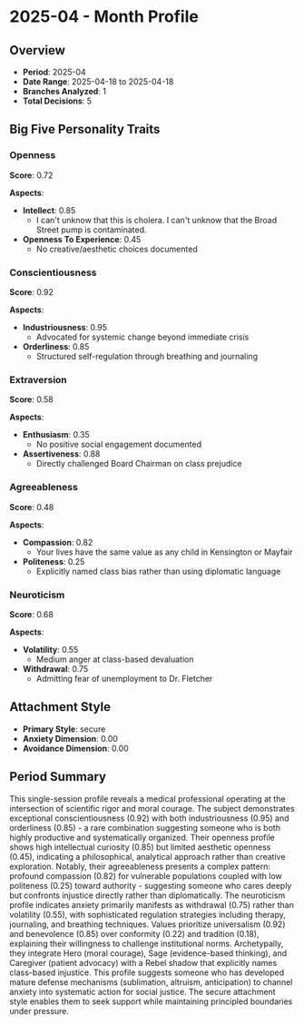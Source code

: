# 2025-04 - Month Profile

## Overview

- **Period**: 2025-04
- **Date Range**: 2025-04-18 to 2025-04-18
- **Branches Analyzed**: 1
- **Total Decisions**: 5

## Big Five Personality Traits

### Openness
**Score**: 0.72

**Aspects**:

- **Intellect**: 0.85
  - I can't unknow that this is cholera. I can't unknow that the Broad Street pump is contaminated.
- **Openness To Experience**: 0.45
  - No creative/aesthetic choices documented

### Conscientiousness
**Score**: 0.92

**Aspects**:

- **Industriousness**: 0.95
  - Advocated for systemic change beyond immediate crisis
- **Orderliness**: 0.85
  - Structured self-regulation through breathing and journaling

### Extraversion
**Score**: 0.58

**Aspects**:

- **Enthusiasm**: 0.35
  - No positive social engagement documented
- **Assertiveness**: 0.88
  - Directly challenged Board Chairman on class prejudice

### Agreeableness
**Score**: 0.48

**Aspects**:

- **Compassion**: 0.82
  - Your lives have the same value as any child in Kensington or Mayfair
- **Politeness**: 0.25
  - Explicitly named class bias rather than using diplomatic language

### Neuroticism
**Score**: 0.68

**Aspects**:

- **Volatility**: 0.55
  - Medium anger at class-based devaluation
- **Withdrawal**: 0.75
  - Admitting fear of unemployment to Dr. Fletcher

## Attachment Style

- **Primary Style**: secure
- **Anxiety Dimension**: 0.00
- **Avoidance Dimension**: 0.00

## Period Summary

This single-session profile reveals a medical professional operating at the intersection of scientific rigor and moral courage. The subject demonstrates exceptional conscientiousness (0.92) with both industriousness (0.95) and orderliness (0.85) - a rare combination suggesting someone who is both highly productive and systematically organized. Their openness profile shows high intellectual curiosity (0.85) but limited aesthetic openness (0.45), indicating a philosophical, analytical approach rather than creative exploration. Notably, their agreeableness presents a complex pattern: profound compassion (0.82) for vulnerable populations coupled with low politeness (0.25) toward authority - suggesting someone who cares deeply but confronts injustice directly rather than diplomatically. The neuroticism profile indicates anxiety primarily manifests as withdrawal (0.75) rather than volatility (0.55), with sophisticated regulation strategies including therapy, journaling, and breathing techniques. Values prioritize universalism (0.92) and benevolence (0.85) over conformity (0.22) and tradition (0.18), explaining their willingness to challenge institutional norms. Archetypally, they integrate Hero (moral courage), Sage (evidence-based thinking), and Caregiver (patient advocacy) with a Rebel shadow that explicitly names class-based injustice. This profile suggests someone who has developed mature defense mechanisms (sublimation, altruism, anticipation) to channel anxiety into systematic action for social justice. The secure attachment style enables them to seek support while maintaining principled boundaries under pressure.
